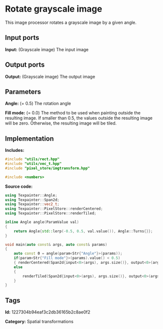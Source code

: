 # Rotate grayscale image

This image processor rotates a grayscale image by a given angle.

## Input ports

__Input:__ (Grayscale image) The input image

## Output ports

__Output:__ (Grayscale image) The output image

## Parameters

__Angle:__ (= 0.5) The rotation angle

__Fill mode:__ (= 0.0) The method to be used when painting outside the resulting image. If smaller than 0.5, the values outside the resulting image will be zero. Otherwise, the resulting image will be tiled.

## Implementation

__Includes:__ 

```c++
#include "utils/rect.hpp"
#include "utils/vec_t.hpp"
#include "pixel_store/imgtransform.hpp"

#include <numbers>
```

__Source code:__ 

```c++
using Texpainter::Angle;
using Texpainter::Span2d;
using Texpainter::vec2_t;
using Texpainter::PixelStore::renderCentered;
using Texpainter::PixelStore::renderTiled;

inline Angle angle(ParamValue val)
{
	return Angle{std::lerp(-0.5, 0.5, val.value()), Angle::Turns{}};
}

void main(auto const& args, auto const& params)
{
	auto const ϴ = angle(param<Str{"Angle"}>(params));
	if(param<Str{"Fill mode"}>(params).value() < 0.5)
	{ renderCentered(Span2d{input<0>(args), args.size()}, output<0>(args), ϴ); }
	else
	{
		renderTiled(Span2d{input<0>(args), args.size()}, output<0>(args), ϴ);
	}
}
```

## Tags

__Id:__ 1227304b94eaf3c2db36165b2c8ae0f2

__Category:__ Spatial transformations